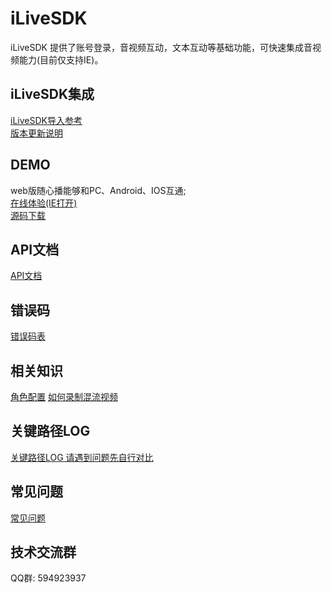# iLiveSDK
iLiveSDK 提供了账号登录，音视频互动，文本互动等基础功能，可快速集成音视频能力(目前仅支持IE)。

## iLiveSDK集成
[iLiveSDK导入参考](https://github.com/zhaoyang21cn/iLiveSDK_Web_Suixinbo/blob/master/doc/iLiveSDK_README.md)<br/>
[版本更新说明](https://github.com/zhaoyang21cn/iLiveSDK_Web_Suixinbo/blob/master/doc/iLiveSDK_ChangeList.md)

## DEMO
web版随心播能够和PC、Android、IOS互通;  
[在线体验(IE打开)](https://sxb.qcloud.com/webdemo/index.html)  
[源码下载](https://github.com/zhaoyang21cn/ILiveSDK_Web_Suixinbo/tree/master/suixinbo)  

## API文档
[API文档](https://zhaoyang21cn.github.io/iLiveSDK_Help/web_help/)

## 错误码
[错误码表](https://github.com/zhaoyang21cn/ILiveSDK_Android_Suixinbo/blob/master/doc/ILiveSDK/error.md)

## 相关知识
[角色配置](https://github.com/zhaoyang21cn/iLiveSDK_Android_Suixinbo/blob/master/doc/ILiveSDK/roleIntr.md)
[如何录制混流视频](https://github.com/zhaoyang21cn/iLiveSDK_Android_Suixinbo/blob/master/doc/ILiveSDK/MixStream.md)

## 关键路径LOG
[关键路径LOG 请遇到问题先自行对比](https://github.com/zhaoyang21cn/suixinbo_doc/blob/master/doc2/log.md)

## 常见问题
[常见问题](https://github.com/zhaoyang21cn/ILiveSDK_Web_Suixinbo/blob/master/doc/iLiveSDK_QA.md)

## 技术交流群
QQ群: 594923937
